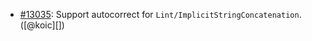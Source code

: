 * [#13035](https://github.com/rubocop/rubocop/issues/13035): Support autocorrect for `Lint/ImplicitStringConcatenation`. ([@koic][])
